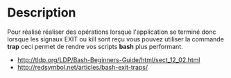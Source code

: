 <meta http-equiv='Content-Type' content='text/html; charset=utf-8' /> 
<style>
pre{background:#F8F8FF; border:black dashed 1px; padding:6px}
</style>

# Description

Pour réalisé réaliser des opérations lorsque l'application se terminé donc lorsque les signaux EXIT ou kill sont reçu vous 
pouvez utiliser la commande **trap** ceci permet de rendre vos scripts __bash__ plus performant.

* http://tldp.org/LDP/Bash-Beginners-Guide/html/sect_12_02.html
* http://redsymbol.net/articles/bash-exit-traps/
